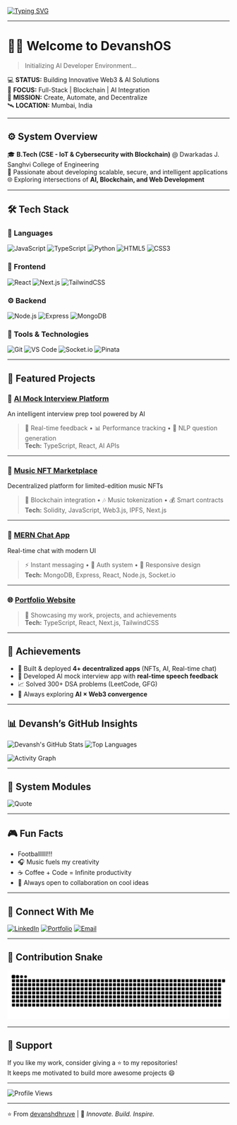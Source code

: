[![Typing SVG](https://readme-typing-svg.demolab.com?font=Fira+Code&duration=3000&pause=1000&color=00FFFF&width=600&lines=👋+Hey%2C+I'm+Devansh+Dhruve;🚀+Full-Stack+%26+Blockchain+Developer;🤖+Building+AI-Powered+%26+Web3+Applications;💡+Always+Learning%2C+Always+Building)](https://git.io/typing-svg)

---

# 👨‍🚀 Welcome to **DevanshOS**

> Initializing AI Developer Environment...

💻 **STATUS:** Building Innovative Web3 & AI Solutions  
🧠 **FOCUS:** Full-Stack | Blockchain | AI Integration  
🎯 **MISSION:** Create, Automate, and Decentralize  
🛰️ **LOCATION:** Mumbai, India  

---

## ⚙️ **System Overview**

🎓 **B.Tech (CSE - IoT & Cybersecurity with Blockchain)** @ Dwarkadas J. Sanghvi College of Engineering  
💼 Passionate about developing scalable, secure, and intelligent applications  
🌐 Exploring intersections of **AI, Blockchain, and Web Development**

---

## 🛠️ **Tech Stack**

### 🧩 Languages
![JavaScript](https://img.shields.io/badge/-JavaScript-F7DF1E?style=for-the-badge&logo=javascript&logoColor=black)
![TypeScript](https://img.shields.io/badge/-TypeScript-3178C6?style=for-the-badge&logo=typescript&logoColor=white)
![Python](https://img.shields.io/badge/-Python-3776AB?style=for-the-badge&logo=python&logoColor=white)
![HTML5](https://img.shields.io/badge/-HTML5-E34F26?style=for-the-badge&logo=html5&logoColor=white)
![CSS3](https://img.shields.io/badge/-CSS3-1572B6?style=for-the-badge&logo=css3&logoColor=white)

### 🧠 Frontend
![React](https://img.shields.io/badge/-React-61DAFB?style=for-the-badge&logo=react&logoColor=black)
![Next.js](https://img.shields.io/badge/-Next.js-000000?style=for-the-badge&logo=next.js&logoColor=white)
![TailwindCSS](https://img.shields.io/badge/-TailwindCSS-38B2AC?style=for-the-badge&logo=tailwind-css&logoColor=white)

### ⚙️ Backend
![Node.js](https://img.shields.io/badge/-Node.js-339933?style=for-the-badge&logo=node.js&logoColor=white)
![Express](https://img.shields.io/badge/-Express-000000?style=for-the-badge&logo=express&logoColor=white)
![MongoDB](https://img.shields.io/badge/-MongoDB-47A248?style=for-the-badge&logo=mongodb&logoColor=white)

### 🧩 Tools & Technologies
![Git](https://img.shields.io/badge/-Git-F05032?style=for-the-badge&logo=git&logoColor=white)
![VS Code](https://img.shields.io/badge/-VS%20Code-007ACC?style=for-the-badge&logo=visual-studio-code&logoColor=white)
![Socket.io](https://img.shields.io/badge/-Socket.io-010101?style=for-the-badge&logo=socket.io&logoColor=white)
![Pinata](https://img.shields.io/badge/-Pinata-33CC99?style=for-the-badge&logo=ipfs&logoColor=white)

---

## 🌟 **Featured Projects**

### 🤖 [AI Mock Interview Platform](https://ai-mock-interview-snowy-zeta.vercel.app/)
An intelligent interview prep tool powered by AI  
> 🧠 Real-time feedback • 📊 Performance tracking • 💬 NLP question generation  
**Tech:** TypeScript, React, AI APIs

---

### 🎵 [Music NFT Marketplace](https://music-nft-ipd.vercel.app/)
Decentralized platform for limited-edition music NFTs  
> 🔗 Blockchain integration • 🎶 Music tokenization • 💰 Smart contracts  
**Tech:** Solidity, JavaScript, Web3.js, IPFS, Next.js

---

### 💬 [MERN Chat App](https://mern-stack-chat-app-veag.onrender.com/)
Real-time chat with modern UI  
> ⚡ Instant messaging • 👥 Auth system • 🎨 Responsive design  
**Tech:** MongoDB, Express, React, Node.js, Socket.io

---

### 🌐 [Portfolio Website](https://portfolio-m5eq.vercel.app/)
> 🚀 Showcasing my work, projects, and achievements  
**Tech:** TypeScript, React, Next.js, TailwindCSS

---

## 🧠 **Achievements**
- 🥇 Built & deployed **4+ decentralized apps** (NFTs, AI, Real-time chat)  
- 💬 Developed AI mock interview app with **real-time speech feedback**   
- 📈 Solved 300+ DSA problems (LeetCode, GFG)  
- 🧠 Always exploring **AI × Web3 convergence**

---

## 📊 **Devansh’s GitHub Insights**

![Devansh's GitHub Stats](https://github-readme-stats.vercel.app/api?username=devanshdhruve&show_icons=true&theme=radical&hide_border=true&count_private=true)
![Top Languages](https://github-readme-stats.vercel.app/api/top-langs/?username=devanshdhruve&layout=compact&theme=radical&hide_border=true)

![Activity Graph](https://github-readme-activity-graph.vercel.app/graph?username=devanshdhruve&theme=radical)

---

## 🧩 **System Modules**

![Quote](https://quotes-github-readme.vercel.app/api?type=horizontal&theme=radical)

---

## 🎮 **Fun Facts**
- Footballllll!!!
- 🎧 Music fuels my creativity  
- ☕ Coffee + Code = Infinite productivity  
- 💬 Always open to collaboration on cool ideas  

---

## 💬 **Connect With Me**

[![LinkedIn](https://img.shields.io/badge/-LinkedIn-0077B5?style=for-the-badge&logo=linkedin&logoColor=white)](https://www.linkedin.com/in/devansh-dhruve-6a19aa214/)
[![Portfolio](https://img.shields.io/badge/-Portfolio-000000?style=for-the-badge&logo=react&logoColor=white)](https://portfolio-m5eq.vercel.app/)
[![Email](https://img.shields.io/badge/-Email-D14836?style=for-the-badge&logo=gmail&logoColor=white)](mailto:dhruvedevansh@gmail.com)

---

## 🐍 **Contribution Snake**
![snake animation](https://github.com/devanshdhruve/devanshdhruve/blob/output/github-contribution-grid-snake.svg)

---

## 💖 **Support**
If you like my work, consider giving a ⭐ to my repositories!  
It keeps me motivated to build more awesome projects 😄

---

![Profile Views](https://komarev.com/ghpvc/?username=devanshdhruve&label=Profile%20views&color=ff69b4&style=for-the-badge)

---

⭐️ From [devanshdhruve](https://github.com/devanshdhruve) | 🧠 *Innovate. Build. Inspire.*
